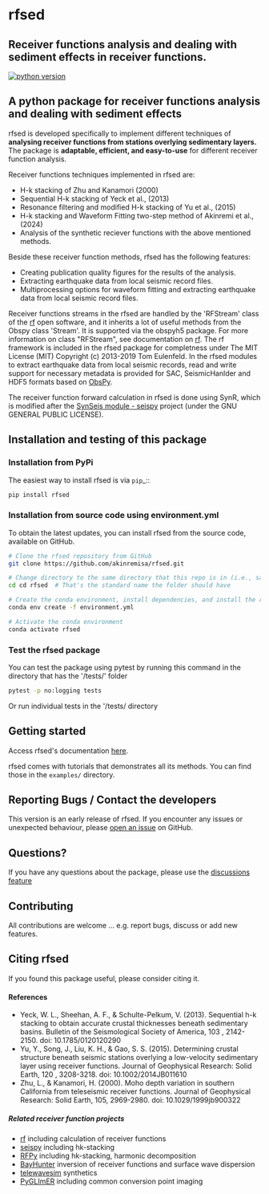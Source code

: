 # rfsed
## Receiver functions analysis and dealing with sediment effects in receiver functions.
[![python version](https://img.shields.io/pypi/pyversions/rf.svg)](https://python.org)




## A python package for receiver functions analysis and dealing with sediment effects 

rfsed is developed specifically to implement different techniques of **analysing receiver functions
from stations overlying sedimentary layers.** The package is **adaptable, efficient, and easy-to-use** for different receiver function analysis.

Receiver functions techniques implemented in rfsed are:
+ H-k stacking of Zhu and Kanamori (2000)
+ Sequential H-k stacking of Yeck et al., (2013)
+ Resonance filtering and modified H-k stacking of Yu et al., (2015)
+ H-k stacking and Waveform Fitting two-step method of Akinremi et al., (2024)
+ Analysis of the synthetic reciever functions with the above mentioned methods.


Beside these receiver function methods, rfsed has the following features:
+ Creating publication quality figures for the results of the analysis.
+ Extracting earthquake data from local seismic record files.
+ Multiprocessing options for waveform fitting and extracting earthquake data from local seismic record files.


Receiver functions streams in the rfsed are handled by the 'RFStream' class of the [rf](https://github.com/trichter/rf) open software, and it inherits a lot of useful methods from the Obspy class 'Stream'. It is supported via the obspyh5 package. For more information on class "RFStream", see documentation on [rf](https://rf.readthedocs.io/en/latest/). 
The rf framework is included in the rfsed package for completness under The MIT License (MIT) Copyright (c) 2013-2019 Tom Eulenfeld. In the rfsed modules to extract earthquake data from local seismic records, read and write support for necessary metadata is provided for SAC, SeismicHanlder and HDF5 formats based on [ObsPy](https://github.com/obspy/obspy).

The receiver function forward calculation in rfsed is done using SynR, which is modified after the [SynSeis module - seispy](https://github.com/xumi1993/seispy) project (under the GNU GENERAL PUBLIC LICENSE).




## Installation and testing of this package

### Installation from PyPi
The easiest way to install rfsed is via `pip`_::

```bash
pip install rfsed
```

### Installation from source code using environment.yml
To obtain the latest updates, you can install rfsed from the source code, available on GitHub.

```bash
# Clone the rfsed repository from GitHub
git clone https://github.com/akinremisa/rfsed.git

# Change directory to the same directory that this repo is in (i.e., same directory as setup.py and environment.yml)
cd cd rfsed  # That's the standard name the folder should have

# Create the conda environment, install dependencies, and install the rfsed package using environment.yml
conda env create -f environment.yml

# Activate the conda environment
conda activate rfsed

```
### Test the rfsed package
You can test the package using pytest by running this command in the directory that has the '/tests/' folder

```bash
pytest -p no:logging tests
```
Or run individual tests in the '/tests/ directory

## Getting started
Access rfsed's documentation [here](https://rfsed.github.io/rfsed/).

rfsed comes with tutorials that demonstrates all its methods. You can find those in the `examples/` directory.

## Reporting Bugs / Contact the developers
This version is an early release of rfsed. If you encounter any issues or unexpected behaviour, please [open an issue](https://github.com/akinremisa/rfsed/issues/new) on GitHub.

## Questions?
If you have any questions about the package, please use the [discussions feature](https://github.com/akinremisa/rfsed/discussions/new/choose)

## Contributing
All contributions are welcome ... e.g. report bugs, discuss or add new features.

## Citing rfsed
If you found this package useful, please consider citing it.

#### References
+ Yeck, W. L., Sheehan, A. F., & Schulte-Pelkum, V. (2013). Sequential h-k stacking to obtain accurate crustal thicknesses beneath sedimentary basins. Bulletin of the Seismological Society of America, 103 , 2142-2150. doi: 10.1785/0120120290
+ Yu, Y., Song, J., Liu, K. H., & Gao, S. S. (2015). Determining crustal structure beneath seismic stations overlying a low-velocity sedimentary layer using receiver functions. Journal of Geophysical Research: Solid Earth, 120 , 3208-3218. doi: 10.1002/2014JB011610
+  Zhu, L., & Kanamori, H. (2000). Moho depth variation in southern California from teleseismic receiver functions. Journal of Geophysical Research: Solid Earth, 105, 2969-2980. doi: 10.1029/1999jb900322

##### Related receiver function projects
+ [rf](https://github.com/trichter/rf) including calculation of receiver functions
+ [seispy](https://github.com/xumi1993/seispy) including hk-stacking
+ [RFPy](https://github.com/paudetseis/RfPy) including hk-stacking, harmonic decomposition
+ [BayHunter](https://github.com/jenndrei/BayHunter) inversion of receiver functions and surface wave dispersion
+ [telewavesim](https://github.com/paudetseis/Telewavesim) synthetics
+ [PyGLImER](https://github.com/PyGLImER/PyGLImER) including common conversion point imaging

